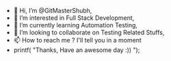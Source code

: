 - 👋 Hi, I’m @GitMasterShubh,
- 👀 I’m interested in Full Stack Development,
- 🌱 I’m currently learning Automation Testing,
- 💞️ I’m looking to collaborate on Testing Related Stuffs,
- 📫 How to reach me ? I'll tell you in a moment
- printf( "Thanks, Have an awesome day :)) ");
<!---
GitMasterShubh/GitMasterShubh is a ✨ special ✨ repository because its `README.md` (this file) appears on your GitHub profile.
You can click the Preview link to take a look at your changes.
--->
